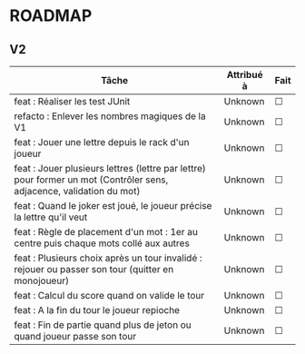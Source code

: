 # ROADMAP

## V2
| Tâche | Attribué à | Fait |
| ----- | ---------- | ---- |
| feat : Réaliser les test JUnit | Unknown | &#x2610; |
| refacto : Enlever les nombres magiques de la V1 | Unknown | &#x2610; |
| feat : Jouer une lettre depuis le rack d'un joueur | Unknown | &#x2610; |
| feat : Jouer plusieurs lettres (lettre par lettre) pour former un mot (Contrôler sens, adjacence, validation du mot) | Unknown | &#x2610; |
| feat : Quand le joker est joué, le joueur précise la lettre qu'il veut | Unknown | &#x2610; |
| feat : Règle de placement d'un mot : 1er au centre puis chaque mots collé aux autres | Unknown | &#x2610; |
| feat : Plusieurs choix après un tour invalidé : rejouer ou passer son tour (quitter en monojoueur) | Unknown | &#x2610; |
| feat : Calcul du score quand on valide le tour | Unknown | &#x2610; |
| feat : A la fin du tour le joueur repioche | Unknown | &#x2610; |
| feat : Fin de partie quand plus de jeton ou quand joueur passe son tour | Unknown | &#x2610; |